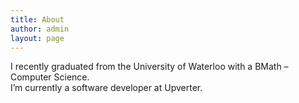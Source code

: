 ```yaml
---
title: About
author: admin
layout: page
---
```

I recently graduated from the University of Waterloo with a BMath &#8211; Computer Science.  
I&#8217;m currently a software developer at Upverter.